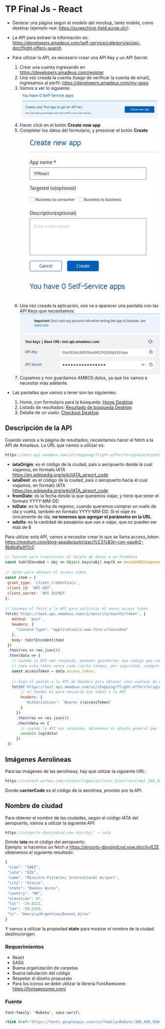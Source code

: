 # TP Final Js - React

* Generar una página según el modelo del mockup, tanto mobile, como desktop (ejemplo real: https://screeching-field.surge.sh/).
* La API para extraer la información es:  
https://developers.amadeus.com/self-service/category/air/api-doc/flight-offers-search
* Para utilizar la API, es necesario crear una API Key y un API Secret.  
  1. Crear una cuenta ingresando en https://developers.amadeus.com/register
  2. Una vez creada la cuenta (luego de verificar la cuenta de email), ingresamos al perfil: https://developers.amadeus.com/my-apps
  3. Vamos a ver lo siguiente:
![Screen 1](./screenshots/01.jpg)
  4. Hacer click en el botón **Create new app**
  5. Completar los datos del formulario, y presionar el botón **Create**
![Screen 2](./screenshots/02.jpg)
  6. Una vez creada la aplicación, nos va a aparecer una pantalla con las API Keys que necesitamos:
![Screen 3](./screenshots/03.jpg)
  7. Copiamos y nos guardamos AMBOS datos, ya que los vamos a necesitar más adelante.

* Las pantallas que vamos a tener son las siguientes:
  1. Home, con formulario para la búsqueda: [Home Desktop](./vistas/desktop_1_home.png)
  2. Listado de resultados: [Resultado de búsqueda Desktop](./vistas/result.png)
  3. Detalle de un vuelo: [Checkout Desktop](./vistas/checkout.png)

## Descripción de la API
Cuando vamos a la página de resultados, necesitamos hacer el fetch a la API de Amadeus. La URL que vamos a utilizar es:  
```js
https://test.api.amadeus.com/v2/shopping/flight-offers?originLocationCode=${iataOrigin}&destinationLocationCode=${iataDest}&departureDate=${fromDate}&returnDate=${toData}&adults=${adults}&max=50
```
* **iataOrigin**: es el código de la ciudad, país o aeropuerto desde la cual viajamos, en formato IATA https://en.wikipedia.org/wiki/IATA_airport_code
* **iataDest**: es el código de la ciudad, país o aeropuerto hacia el cual viajamos, en formato IATA https://en.wikipedia.org/wiki/IATA_airport_code
* **fromDate**: es la fecha desde la que queremos viajar, y tiene que tener el formato YYYY-MM-DD
* **toDate**: es la fecha de regreso, cuando queremos comprar un vuelo de ida y vuelta, también en formato YYYY-MM-DD. Si el viaje es únicamente de ida, **no tenemos que agregar el parámetro en la URL**.
* **adults**: es la cantidad de pasajeros que van a viajar, que no pueden ser más de 8

Para utilizar esta API, vamos a necesitar crear lo que se llama access_token.  
https://medium.com/blog-apside/autorizaci%C3%B3n-con-oauth2-9b6bdfa917c0


```js
// función para transformar el objeto de datos a un FormData
const toUrlEncoded = obj => Object.keys(obj).map(k => encodeURIComponent(k) + '=' + encodeURIComponent(obj[k])).join('&');

// datos para obtener el access token
const item = {
 grant_type: 'client_credentials',
 client_id: 'API KEY',
 client_secret: 'API SECRET'
};

// hacemos el fetch a la API para solicitar el nuevo access token
fetch('https://test.api.amadeus.com/v1/security/oauth2/token', {
   method: 'post',
   headers: {
     "Content-Type": "application/x-www-form-urlencoded"
   },
   body: toUrlEncoded(item)
 })
 .then(res => res.json())
 .then(data => {
   // cuando la API nos responde, podemos guardarnos ese código que vamos a utilizarlo para hacer el fetch a la API de Amadeus
   // como este token vence cada cierto tiempo, por seguridad, siempre vamos a tener que obtener uno nuevo antes de llamar a la API
   const accessToken = data.access_token;

   // haga el pedido a la API de Amadeus para obtener unos vuelvos de ejemplo
   fetch('https://test.api.amadeus.com/v2/shopping/flight-offers?originLocationCode=SYD&destinationLocationCode=BKK&departureDate=2020-01-01&returnDate=2020-01-05&adults=2', {
       // el header es para enviarle ese token a la API
       headers: {
         'Authorization': `Bearer ${accessToken}`
       }
     })
     .then(res => res.json())
     .then(data => {
       // cuando la API nos responde, obtenemos el objeto general que tiene todos los datos
       console.log(data)
     })
 })
```
## Imágenes Aerolineas
Para las imágenes de las aerolíneas, hay que utilizar la siguiente URL: 
```js
https://content.airhex.com/content/logos/airlines_${carrierCode}_200_200_s.png
```
Donde **carrierCode** es el código de la aerolínea, provisto por la API.

## Nombre de ciudad
Para obtener el nombre de las ciudades, según el código IATA del aeropuerto, vamos a utilizar la siguiente API: 
```js
https://airports-dpvsjndcod.now.sh/city/' + iata
```
Donde **iata** es el código del aeropuerto.  
Ejemplo:  si hacemos un fetch a https://airports-dpvsjndcod.now.sh/city/EZE obtenemos el siguiente resultado:
```js
{
 "icao": "SAEZ",
 "iata": "EZE",
 "name": "Ministro Pistarini International Airport",
 "city": "Ezeiza",
 "state": "Buenos Aires",
 "country": "AR",
 "elevation": 67,
 "lat": -34.8222,
 "lon": -58.5358,
 "tz": "America/Argentina/Buenos_Aires"
}
```
Y vamos a utilizar la propiedad **state** para mostrar el nombre de la ciudad destino/origen.

### Requerimientos
* React
* SASS
* Buena organización de carpetas
* Buena tabulación del código
* Respetar el diseño propuesto
* Para los íconos se debe utilizar la librería FontAwesome: https://fontawesome.com/
### **Fuente**
```css
font-family: 'Roboto', sans-serif;
```
```html
<link href="https://fonts.googleapis.com/css?family=Roboto:300,400,500&amp;subset=cyrillic" rel="stylesheet">
```
